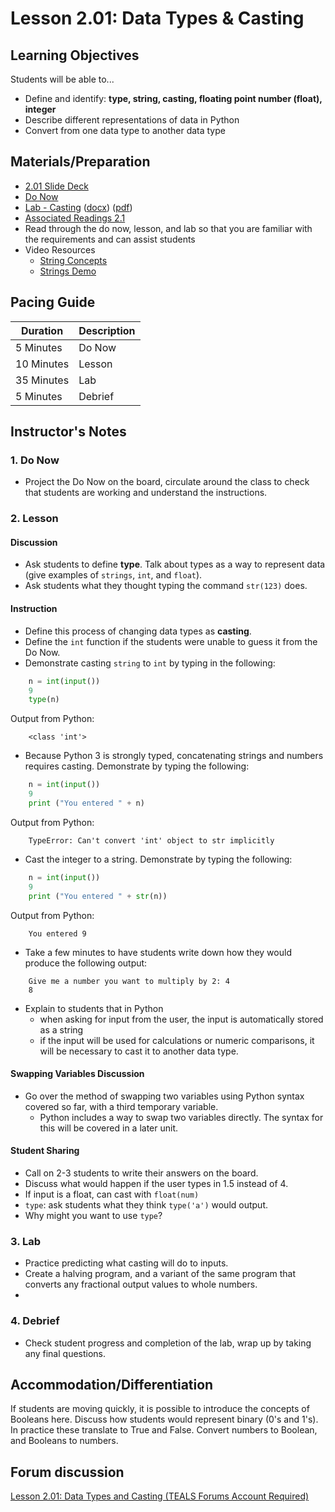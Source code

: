 # Lesson 2.01: Data Types & Casting

## Learning Objectives

Students will be able to...

* Define and identify: **type, string, casting, floating point number (float), integer**
* Describe different representations of data in Python
* Convert from one data type to another data type

## Materials/Preparation

* [2.01 Slide Deck](https://github.com/TEALSK12/2nd-semester-introduction-to-computer-science/raw/master/units/2_unit/slidedecks/Intro%20Python%202.01%20TEALS.pptx)
* [Do Now][]
* [Lab - Casting][] ([docx][]) ([pdf][])
* [Associated Readings 2.1](https://tealsk12.github.io/2nd-semester-introduction-to-computer-science/readings.md#associatedreadings/2.1)
* Read through the do now, lesson, and lab so that you are familiar with the requirements and can assist students
* Video Resources
  * [String Concepts](https://youtu.be/tSebLz1hNpA)
  * [Strings Demo](https://youtu.be/zv3cVJHCqXA)

## Pacing Guide

| **Duration**   | **Description** |
| ---------- | ----------- |
| 5 Minutes  | Do Now      |
| 10 Minutes | Lesson      |
| 35 Minutes | Lab         |
| 5 Minutes | Debrief  |

## Instructor's Notes

### 1. Do Now

* Project the Do Now on the board, circulate around the class to check that students are working and understand the instructions.

### 2. Lesson

#### Discussion

* Ask students to define **type**. Talk about types as a way to represent data (give examples of `strings`, `int`, and `float`).
* Ask students what they thought typing the command `str(123)` does.

#### Instruction

* Define this process of changing data types as **casting**.
* Define the `int` function if the students were unable to guess it from the Do Now.
* Demonstrate casting `string` to `int` by typing in the following:

```python
    n = int(input())
    9
    type(n)
```

Output from Python:
```
    <class 'int'>
```

* Because Python 3 is strongly typed, concatenating strings and numbers requires casting.  Demonstrate by typing the following:

```python
    n = int(input())
    9
    print ("You entered " + n)
```

Output from Python:
```
    TypeError: Can't convert 'int' object to str implicitly
```

* Cast the integer to a string. Demonstrate by typing the following:

```python
    n = int(input())
    9
    print ("You entered " + str(n))
```

Output from Python:
```
    You entered 9
```

* Take a few minutes to have students write down how they would produce the following output:

```
    Give me a number you want to multiply by 2: 4
    8
```

* Explain to students that in Python
  * when asking for input from the user, the input is automatically stored as a string
  * if the input will be used for calculations or numeric comparisons, it will be necessary to cast it to another data type.

#### Swapping Variables Discussion

* Go over the method of swapping two variables using Python syntax covered so far, with a third temporary variable.
  * Python includes a way to swap two variables directly. The syntax for this will be covered in a later unit.

#### Student Sharing

* Call on 2-3 students to write their answers on the board.
* Discuss what would happen if the user types in 1.5 instead of 4.
* If input is a float, can cast with `float(num)`
* `type`: ask students what they think `type('a')` would output.  
* Why might you want to use `type`?

### 3. Lab

* Practice predicting what casting will do to inputs.
* Create a halving program, and a variant of the same program that converts any fractional output values to whole numbers.
* 

### 4. Debrief

* Check student progress and completion of the lab, wrap up by taking any final questions.

## Accommodation/Differentiation

If students are moving quickly, it is possible to introduce the concepts of Booleans here. Discuss how students would represent binary (0's and 1's). In practice these translate to True and False. Convert numbers to Boolean, and Booleans to numbers.

## Forum discussion

[Lesson 2.01: Data Types and Casting (TEALS Forums Account Required)](https://forums.tealsk12.org/c/2nd-semester-unit-2/lesson-2-01-data-types-casting)
  
[Do Now]:do_now.md
[Lab - Casting]:lab.md

[pdf]: https://github.com/TEALSK12/2nd-semester-introduction-to-computer-science/raw/master/units/2_unit/01_lesson/lab.pdf
[docx]: https://github.com/TEALSK12/2nd-semester-introduction-to-computer-science/raw/master/units/2_unit/01_lesson/lab.docx
